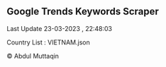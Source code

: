 

## Google Trends Keywords Scraper 
 
Last Update 23-03-2023 , 22:48:03

Country List :
VIETNAM.json



© Abdul Muttaqin 
